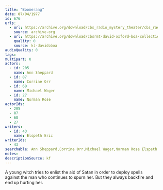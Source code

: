 ```yaml
---
title: "Boomerang"
date: 07/04/1977
id: 676
urls: 
  - url: https://archive.org/download/cbs_radio_mystery_theater/cbs_radio_mystery_theater-0651-0700.zip/cbs_radio_mystery_theater-0651-0700%2Fcbsrmt_0676_boomerang.mp3
    source: archive-org
  - url: https://archive.org/download/cbsrmt-david-oxford-boa-collection/CBSRMT-770704-0676-Boomerang-(128-48)_WBBM-JE-{BoA}.mp3
    quality: 0
    source: kl-davidoboa
audioQuality: 0
tags: 
multipart: 0
actors:  
  - id: 205
    name: Ann Sheppard  
  - id: 87
    name: Corrine Orr  
  - id: 68
    name: Michael Wager  
  - id: 27
    name: Norman Rose
actorIds:  
  - 205  
  - 87  
  - 68  
  - 27
writers:  
  - id: 43
    name: Elspeth Eric
writerIds:  
  - 43
searchable: Ann Sheppard,Corrine Orr,Michael Wager,Norman Rose Elspeth Eric
notes: 
descriptionSource: kf
---
```

A young witch tries to enlist the aid of Satan in order to deploy spells against the man who continues to spurn her. But they always backfire and end up hurting her.